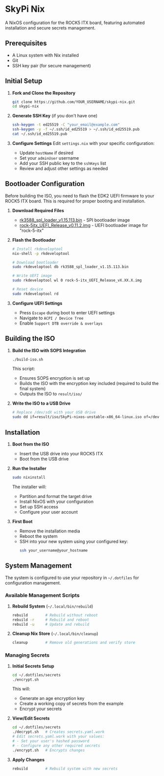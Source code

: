 # SkyPi Nix

A NixOS configuration for the ROCK5 ITX board, featuring automated installation and secure secrets management.

## Prerequisites

- A Linux system with Nix installed
- Git
- SSH key pair (for secure management)

## Initial Setup

1. **Fork and Clone the Repository**
   ```bash
   git clone https://github.com/YOUR_USERNAME/skypi-nix.git
   cd skypi-nix
   ```

2. **Generate SSH Key** (if you don't have one)
   ```bash
   ssh-keygen -t ed25519 -C "your_email@example.com"
   ssh-keygen -y -f ~/.ssh/id_ed25519 > ~/.ssh/id_ed25519.pub
   cat ~/.ssh/id_ed25519.pub
   ```

3. **Configure Settings**
   Edit `settings.nix` with your specific configuration:
   - Update `hostName` if desired
   - Set your `adminUser` username
   - Add your SSH public key to the `sshKeys` list
   - Review and adjust other settings as needed

## Bootloader Configuration

Before building the ISO, you need to flash the EDK2 UEFI firmware to your ROCK5 ITX board. This is required for proper booting and installation.

1. **Download Required Files**
   - [rk3588_spl_loader_v1.15.113.bin](https://dl.radxa.com/rock5/sw/images/loader/rk3588_spl_loader_v1.15.113.bin) - SPI bootloader image
   - [rock-5itx_UEFI_Release_v0.11.2.img](https://github.com/edk2-porting/edk2-rk3588/releases/) - UEFI bootloader image for "rock-5-itx"

2. **Flash the Bootloader**
   ```bash
   # Install rkdeveloptool
   nix-shell -p rkdeveloptool

   # Download bootloader
   sudo rkdeveloptool db rk3588_spl_loader_v1.15.113.bin

   # Write UEFI image
   sudo rkdeveloptool wl 0 rock-5-itx_UEFI_Release_vX.XX.X.img

   # Reset device
   sudo rkdeveloptool rd
   ```

3. **Configure UEFI Settings**
   - Press `Escape` during boot to enter UEFI settings
   - Navigate to `ACPI / Device Tree`
   - Enable `Support DTB override & overlays`

## Building the ISO

1. **Build the ISO with SOPS Integration**
   ```bash
   ./build-iso.sh
   ```
   This script:
   - Ensures SOPS encryption is set up
   - Builds the ISO with the encryption key included (required to build the final system)
   - Outputs the ISO to `result/iso/`

2. **Write the ISO to a USB Drive**
   ```bash
   # Replace /dev/sdX with your USB drive
   sudo dd if=result/iso/SkyPi-nixos-unstable-x86_64-linux.iso of=/dev/sdX bs=4M status=progress
   ```

## Installation

1. **Boot from the ISO**
   - Insert the USB drive into your ROCK5 ITX
   - Boot from the USB drive

2. **Run the Installer**
   ```bash
   sudo nixinstall
   ```
   The installer will:
   - Partition and format the target drive
   - Install NixOS with your configuration
   - Set up SSH access
   - Configure your user account

3. **First Boot**
   - Remove the installation media
   - Reboot the system
   - SSH into your new system using your configured key:
     ```bash
     ssh your_username@your_hostname
     ```

## System Management

The system is configured to use your repository in `~/.dotfiles` for configuration management.

### Available Management Scripts

1. **Rebuild System** (`~/.local/bin/rebuild`)
   ```bash
   rebuild        # Rebuild without reboot
   rebuild -r     # Rebuild and reboot
   rebuild -u     # Update and rebuild
   ```

2. **Cleanup Nix Store** (`~/.local/bin/cleanup`)
   ```bash
   cleanup        # Remove old generations and verify store
   ```

### Managing Secrets

1. **Initial Secrets Setup**
   ```bash
   cd ~/.dotfiles/secrets
   ./encrypt.sh
   ```
   This will:
   - Generate an age encryption key
   - Create a working copy of secrets from the example
   - Encrypt your secrets

2. **View/Edit Secrets**
   ```bash
   cd ~/.dotfiles/secrets
   ./decrypt.sh   # Creates secrets.yaml.work
   # Edit secrets.yaml.work with your values:
   # - Set your user's hashed password
   # - Configure any other required secrets
   ./encrypt.sh   # Encrypts changes
   ```

3. **Apply Changes**
   ```bash
   rebuild        # Rebuild system with new secrets
   ```



